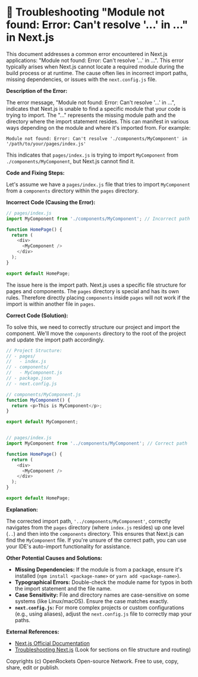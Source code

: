 # 🐞 Troubleshooting "Module not found: Error: Can't resolve '...' in ..." in Next.js


This document addresses a common error encountered in Next.js applications: "Module not found: Error: Can't resolve '...' in ...". This error typically arises when Next.js cannot locate a required module during the build process or at runtime.  The cause often lies in incorrect import paths, missing dependencies, or issues with the `next.config.js` file.

**Description of the Error:**

The error message, "Module not found: Error: Can't resolve '...' in ...", indicates that Next.js is unable to find a specific module that your code is trying to import. The "..." represents the missing module path and the directory where the import statement resides. This can manifest in various ways depending on the module and where it's imported from.  For example:

```
Module not found: Error: Can't resolve './components/MyComponent' in '/path/to/your/pages/index.js'
```

This indicates that `pages/index.js` is trying to import `MyComponent` from `./components/MyComponent`, but Next.js cannot find it.

**Code and Fixing Steps:**

Let's assume we have a `pages/index.js` file that tries to import `MyComponent` from a `components` directory within the `pages` directory.

**Incorrect Code (Causing the Error):**

```javascript
// pages/index.js
import MyComponent from './components/MyComponent'; // Incorrect path

function HomePage() {
  return (
    <div>
      <MyComponent />
    </div>
  );
}

export default HomePage;
```

The issue here is the import path.  Next.js uses a specific file structure for pages and components.  The `pages` directory is special and has its own rules.  Therefore directly placing `components` inside `pages` will not work if the import is within another file in `pages`.

**Correct Code (Solution):**

To solve this, we need to correctly structure our project and import the component. We'll move the `components` directory to the root of the project and update the import path accordingly.

```javascript
// Project Structure:
// - pages/
//   - index.js
// - components/
//   - MyComponent.js
// - package.json
// - next.config.js

// components/MyComponent.js
function MyComponent() {
  return <p>This is MyComponent</p>;
}

export default MyComponent;


// pages/index.js
import MyComponent from '../components/MyComponent'; // Correct path

function HomePage() {
  return (
    <div>
      <MyComponent />
    </div>
  );
}

export default HomePage;
```

**Explanation:**

The corrected import path, `'../components/MyComponent'`, correctly navigates from the `pages` directory (where `index.js` resides) up one level (`..`) and then into the `components` directory.  This ensures that Next.js can find the `MyComponent` file.  If you're unsure of the correct path, you can use your IDE's auto-import functionality for assistance.

**Other Potential Causes and Solutions:**

* **Missing Dependencies:**  If the module is from a package, ensure it's installed (`npm install <package-name>` or `yarn add <package-name>`).
* **Typographical Errors:** Double-check the module name for typos in both the import statement and the file name.
* **Case Sensitivity:** File and directory names are case-sensitive on some systems (like Linux/macOS). Ensure the case matches exactly.
* **`next.config.js`:**  For more complex projects or custom configurations (e.g., using aliases), adjust the `next.config.js` file to correctly map your paths.

**External References:**

* [Next.js Official Documentation](https://nextjs.org/docs)
* [Troubleshooting Next.js](https://nextjs.org/docs/basic-features/pages) (Look for sections on file structure and routing)


Copyrights (c) OpenRockets Open-source Network. Free to use, copy, share, edit or publish.

